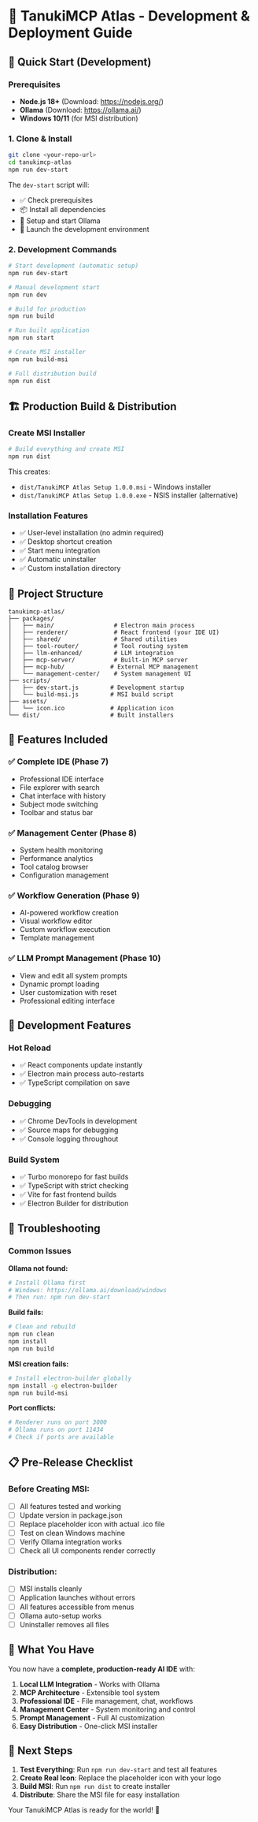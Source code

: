 # 🦝 TanukiMCP Atlas - Development & Deployment Guide

## 🚀 **Quick Start (Development)**

### Prerequisites
- **Node.js 18+** (Download: https://nodejs.org/)
- **Ollama** (Download: https://ollama.ai/)
- **Windows 10/11** (for MSI distribution)

### 1. Clone & Install
```bash
git clone <your-repo-url>
cd tanukimcp-atlas
npm run dev-start
```

The `dev-start` script will:
- ✅ Check prerequisites
- 📦 Install all dependencies
- 🤖 Setup and start Ollama
- 🚀 Launch the development environment

### 2. Development Commands
```bash
# Start development (automatic setup)
npm run dev-start

# Manual development start
npm run dev

# Build for production
npm run build

# Run built application
npm run start

# Create MSI installer
npm run build-msi

# Full distribution build
npm run dist
```

## 🏗️ **Production Build & Distribution**

### Create MSI Installer
```bash
# Build everything and create MSI
npm run dist
```

This creates:
- `dist/TanukiMCP Atlas Setup 1.0.0.msi` - Windows installer
- `dist/TanukiMCP Atlas Setup 1.0.0.exe` - NSIS installer (alternative)

### Installation Features
- ✅ User-level installation (no admin required)
- ✅ Desktop shortcut creation
- ✅ Start menu integration
- ✅ Automatic uninstaller
- ✅ Custom installation directory

## 📁 **Project Structure**

```
tanukimcp-atlas/
├── packages/
│   ├── main/                 # Electron main process
│   ├── renderer/             # React frontend (your IDE UI)
│   ├── shared/               # Shared utilities
│   ├── tool-router/          # Tool routing system
│   ├── llm-enhanced/         # LLM integration
│   ├── mcp-server/           # Built-in MCP server
│   ├── mcp-hub/             # External MCP management
│   └── management-center/    # System management UI
├── scripts/
│   ├── dev-start.js         # Development startup
│   └── build-msi.js         # MSI build script
├── assets/
│   └── icon.ico             # Application icon
└── dist/                    # Built installers
```

## 🎯 **Features Included**

### ✅ Complete IDE (Phase 7)
- Professional IDE interface
- File explorer with search
- Chat interface with history
- Subject mode switching
- Toolbar and status bar

### ✅ Management Center (Phase 8)
- System health monitoring
- Performance analytics
- Tool catalog browser
- Configuration management

### ✅ Workflow Generation (Phase 9)
- AI-powered workflow creation
- Visual workflow editor
- Custom workflow execution
- Template management

### ✅ LLM Prompt Management (Phase 10)
- View and edit all system prompts
- Dynamic prompt loading
- User customization with reset
- Professional editing interface

## 🔧 **Development Features**

### Hot Reload
- ✅ React components update instantly
- ✅ Electron main process auto-restarts
- ✅ TypeScript compilation on save

### Debugging
- ✅ Chrome DevTools in development
- ✅ Source maps for debugging
- ✅ Console logging throughout

### Build System
- ✅ Turbo monorepo for fast builds
- ✅ TypeScript with strict checking
- ✅ Vite for fast frontend builds
- ✅ Electron Builder for distribution

## 🚨 **Troubleshooting**

### Common Issues

**Ollama not found:**
```bash
# Install Ollama first
# Windows: https://ollama.ai/download/windows
# Then run: npm run dev-start
```

**Build fails:**
```bash
# Clean and rebuild
npm run clean
npm install
npm run build
```

**MSI creation fails:**
```bash
# Install electron-builder globally
npm install -g electron-builder
npm run build-msi
```

**Port conflicts:**
```bash
# Renderer runs on port 3000
# Ollama runs on port 11434
# Check if ports are available
```

## 📋 **Pre-Release Checklist**

### Before Creating MSI:
- [ ] All features tested and working
- [ ] Update version in package.json
- [ ] Replace placeholder icon with actual .ico file
- [ ] Test on clean Windows machine
- [ ] Verify Ollama integration works
- [ ] Check all UI components render correctly

### Distribution:
- [ ] MSI installs cleanly
- [ ] Application launches without errors
- [ ] All features accessible from menus
- [ ] Ollama auto-setup works
- [ ] Uninstaller removes all files

## 🎉 **What You Have**

You now have a **complete, production-ready AI IDE** with:

1. **Local LLM Integration** - Works with Ollama
2. **MCP Architecture** - Extensible tool system
3. **Professional IDE** - File management, chat, workflows
4. **Management Center** - System monitoring and control
5. **Prompt Management** - Full AI customization
6. **Easy Distribution** - One-click MSI installer

## 🔮 **Next Steps**

1. **Test Everything**: Run `npm run dev-start` and test all features
2. **Create Real Icon**: Replace the placeholder icon with your logo
3. **Build MSI**: Run `npm run dist` to create installer
4. **Distribute**: Share the MSI file for easy installation

Your TanukiMCP Atlas is ready for the world! 🌟